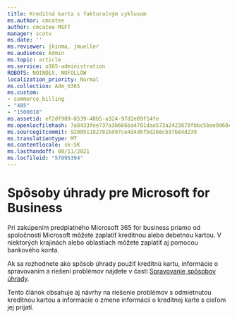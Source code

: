 ```yaml
---
title: Kreditná karta s fakturačným cyklusom
ms.author: cmcatee
author: cmcatee-MSFT
manager: scotv
ms.date: ''
ms.reviewer: jkinma, jmueller
ms.audience: Admin
ms.topic: article
ms.service: o365-administration
ROBOTS: NOINDEX, NOFOLLOW
localization_priority: Normal
ms.collection: Adm_O365
ms.custom:
- commerce_billing
- "485"
- "1500018"
ms.assetid: ef2df989-8539-48b5-a324-97d2e09f14fe
ms.openlocfilehash: 7a8433fee737a3b666ba4701daa573a2423870fbbc5bae9d60ca7e5df226b843
ms.sourcegitcommit: 920051182781bd97ce4d4d6fbd268cb37b84d239
ms.translationtype: MT
ms.contentlocale: sk-SK
ms.lasthandoff: 08/11/2021
ms.locfileid: "57895394"
---
```

# <a name="payment-methods-for-microsoft-for-business"></a>Spôsoby úhrady pre Microsoft for Business

Pri zakúpením predplatného Microsoft 365 for business priamo od spoločnosti Microsoft môžete zaplatiť kreditnou alebo debetnou kartou. V niektorých krajinách alebo oblastiach môžete zaplatiť aj pomocou bankového konta.
  
Ak sa rozhodnete ako spôsob úhrady použiť kreditnú kartu, informácie o spravovaním a riešení problémov nájdete v časti [Spravovanie spôsobov úhrady](https://docs.microsoft.com/microsoft-365/commerce/billing-and-payments/manage-payment-methods).
  
Tento článok obsahuje aj návrhy na riešenie problémov s odmietnutou kreditnou kartou a informácie o zmene informácií o kreditnej karte s cieľom jej prijatí.